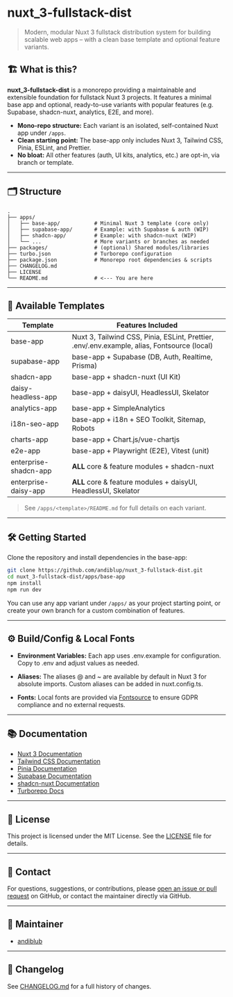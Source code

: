 # nuxt\_3-fullstack-dist

> Modern, modular Nuxt 3 fullstack distribution system for building scalable web apps – with a clean base template and optional feature variants.

## 🏗️ What is this?

**nuxt\_3-fullstack-dist** is a monorepo providing a maintainable and extensible foundation for fullstack Nuxt 3 projects.
It features a minimal base app and optional, ready-to-use variants with popular features (e.g. Supabase, shadcn-nuxt, analytics, E2E, and more).

* **Mono-repo structure:** Each variant is an isolated, self-contained Nuxt app under `/apps`.
* **Clean starting point:** The base-app only includes Nuxt 3, Tailwind CSS, Pinia, ESLint, and Prettier.
* **No bloat:** All other features (auth, UI kits, analytics, etc.) are opt-in, via branch or template.

---

## 🗂️ Structure

```
.
├── apps/
│   ├── base-app/           # Minimal Nuxt 3 template (core only)
│   ├── supabase-app/       # Example: with Supabase & auth (WIP)
│   ├── shadcn-app/         # Example: with shadcn-nuxt (WIP)
│   └── ...                 # More variants or branches as needed
├── packages/               # (optional) Shared modules/libraries
├── turbo.json              # Turborepo configuration
├── package.json            # Monorepo root dependencies & scripts
├── CHANGELOG.md
├── LICENSE
└── README.md               # <--- You are here
```

---

## 🚀 Available Templates

| Template                | Features Included                                                                                 |
|-------------------------|--------------------------------------------------------------------------------------------------|
| base-app                | Nuxt 3, Tailwind CSS, Pinia, ESLint, Prettier, .env/.env.example, alias, Fontsource (local)     |
| supabase-app            | base-app + Supabase (DB, Auth, Realtime, Prisma)                                                 |
| shadcn-app              | base-app + shadcn-nuxt (UI Kit)                                                                  |
| daisy-headless-app      | base-app + daisyUI, HeadlessUI, Skelator                                                         |
| analytics-app           | base-app + SimpleAnalytics                                                                       |
| i18n-seo-app            | base-app + i18n + SEO Toolkit, Sitemap, Robots                                                   |
| charts-app              | base-app + Chart.js/vue-chartjs                                                                  |
| e2e-app                 | base-app + Playwright (E2E), Vitest (unit)                                                       |
| enterprise-shadcn-app   | **ALL** core & feature modules + shadcn-nuxt                                                     |
| enterprise-daisy-app    | **ALL** core & feature modules + daisyUI, HeadlessUI, Skelator                                   |

> See `/apps/<template>/README.md` for full details on each variant.

---

## 🛠️ Getting Started

Clone the repository and install dependencies in the base-app:

```bash
git clone https://github.com/andiblup/nuxt_3-fullstack-dist.git
cd nuxt_3-fullstack-dist/apps/base-app
npm install
npm run dev
```

You can use any app variant under `/apps/` as your project starting point, or create your own branch for a custom combination of features.

---

## ⚙️ Build/Config & Local Fonts
* **Environment Variables:**
Each app uses .env.example for configuration. Copy to .env and adjust values as needed.

* **Aliases:**
The aliases @ and ~ are available by default in Nuxt 3 for absolute imports.
Custom aliases can be added in nuxt.config.ts.

* **Fonts:**
Local fonts are provided via [Fontsource](https://fontsource.org/) to ensure GDPR compliance and no external requests.

---

## 📚 Documentation

* [Nuxt 3 Documentation](https://nuxt.com/docs/get-started/introduction)
* [Tailwind CSS Documentation](https://tailwindcss.com/docs)
* [Pinia Documentation](https://pinia.vuejs.org/)
* [Supabase Documentation](https://supabase.com/docs)
* [shadcn-nuxt Documentation](https://ui.shadcn.com/docs/installation/nuxt)
* [Turborepo Docs](https://turbo.build/repo/docs)

---

## 📄 License

This project is licensed under the MIT License. See the [LICENSE](./LICENSE) file for details.

---

## 📧 Contact

For questions, suggestions, or contributions, please [open an issue or pull request](https://github.com/andiblup/nuxt_3-fullstack-dist/issues) on GitHub, or contact the maintainer directly via GitHub.

---

## 👤 Maintainer

* [andiblub](https://github.com/andiblub)

---

## 📜 Changelog

See [CHANGELOG.md](./CHANGELOG.md) for a full history of changes.

